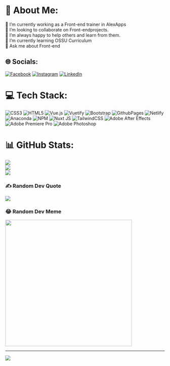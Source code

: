 # 💫 About Me:
🔭 I’m currently working as a Front-end trainer in AlexApps<br>👯 I’m looking to collaborate on Front-endprojects.<br>🤝 I’m always happy to help others and learn from them.<br>🌱 I’m currently learning OSSU Curriculum<br>💬 Ask me about Front-end<br>


## 🌐 Socials:
[![Facebook](https://img.shields.io/badge/Facebook-%231877F2.svg?logo=Facebook&logoColor=white)](profile.php?id=100071937310430) [![Instagram](https://img.shields.io/badge/Instagram-%23E4405F.svg?logo=Instagram&logoColor=white)](https://instagram.com/suhail_ahmed246) [![LinkedIn](https://img.shields.io/badge/LinkedIn-%230077B5.svg?logo=linkedin&logoColor=white)](https://linkedin.com/in/suhail-ahmed-2b290230b) 

# 💻 Tech Stack:
![CSS3](https://img.shields.io/badge/css3-%231572B6.svg?style=for-the-badge&logo=css3&logoColor=white) ![HTML5](https://img.shields.io/badge/html5-%23E34F26.svg?style=for-the-badge&logo=html5&logoColor=white) ![Vue.js](https://img.shields.io/badge/vue.js-%2335495e.svg?style=for-the-badge&logo=vuedotjs&logoColor=%234FC08D) ![Vuetify](https://img.shields.io/badge/Vuetify-1867C0?style=for-the-badge&logo=vuetify&logoColor=AEDDFF) ![Bootstrap](https://img.shields.io/badge/bootstrap-%238511FA.svg?style=for-the-badge&logo=bootstrap&logoColor=white) ![GithubPages](https://img.shields.io/badge/github%20pages-121013?style=for-the-badge&logo=github&logoColor=white) ![Netlify](https://img.shields.io/badge/netlify-%23000000.svg?style=for-the-badge&logo=netlify&logoColor=#00C7B7) ![Anaconda](https://img.shields.io/badge/Anaconda-%2344A833.svg?style=for-the-badge&logo=anaconda&logoColor=white) ![NPM](https://img.shields.io/badge/NPM-%23CB3837.svg?style=for-the-badge&logo=npm&logoColor=white) ![Nuxt JS](https://img.shields.io/badge/Nuxt-002E3B?style=for-the-badge&logo=nuxt.js&logoColor=#00DC82) ![TailwindCSS](https://img.shields.io/badge/tailwindcss-%2338B2AC.svg?style=for-the-badge&logo=tailwind-css&logoColor=white) ![Adobe After Effects](https://img.shields.io/badge/Adobe%20After%20Effects-9999FF.svg?style=for-the-badge&logo=Adobe%20After%20Effects&logoColor=white) ![Adobe Premiere Pro](https://img.shields.io/badge/Adobe%20Premiere%20Pro-9999FF.svg?style=for-the-badge&logo=Adobe%20Premiere%20Pro&logoColor=white) ![Adobe Photoshop](https://img.shields.io/badge/adobe%20photoshop-%2331A8FF.svg?style=for-the-badge&logo=adobe%20photoshop&logoColor=white)
# 📊 GitHub Stats:
![](https://github-readme-stats.vercel.app/api?username=aboulabed&theme=dark&hide_border=false&include_all_commits=false&count_private=false)<br/>
![](https://github-readme-streak-stats.herokuapp.com/?user=aboulabed&theme=dark&hide_border=false)<br/>
![](https://github-readme-stats.vercel.app/api/top-langs/?username=aboulabed&theme=dark&hide_border=false&include_all_commits=false&count_private=false&layout=compact)

### ✍️ Random Dev Quote
![](https://quotes-github-readme.vercel.app/api?type=horizontal&theme=radical)

### 😂 Random Dev Meme
<img src='https://memer-new.vercel.app/' style="height: 400px;"/>

---
[![](https://visitcount.itsvg.in/api?id=aboulabed&icon=4&color=0)](https://visitcount.itsvg.in)

<!-- Proudly created with GPRM ( https://gprm.itsvg.in ) -->
